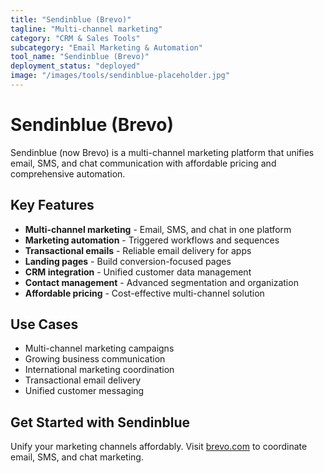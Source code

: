 ```yaml
---
title: "Sendinblue (Brevo)"
tagline: "Multi-channel marketing"
category: "CRM & Sales Tools"
subcategory: "Email Marketing & Automation"
tool_name: "Sendinblue (Brevo)"
deployment_status: "deployed"
image: "/images/tools/sendinblue-placeholder.jpg"
---
```


# Sendinblue (Brevo)

Sendinblue (now Brevo) is a multi-channel marketing platform that unifies email, SMS, and chat communication with affordable pricing and comprehensive automation.

## Key Features

- **Multi-channel marketing** - Email, SMS, and chat in one platform
- **Marketing automation** - Triggered workflows and sequences
- **Transactional emails** - Reliable email delivery for apps
- **Landing pages** - Build conversion-focused pages
- **CRM integration** - Unified customer data management
- **Contact management** - Advanced segmentation and organization
- **Affordable pricing** - Cost-effective multi-channel solution

## Use Cases

- Multi-channel marketing campaigns
- Growing business communication
- International marketing coordination
- Transactional email delivery
- Unified customer messaging

## Get Started with Sendinblue

Unify your marketing channels affordably. Visit [brevo.com](https://www.brevo.com) to coordinate email, SMS, and chat marketing.